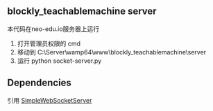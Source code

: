 ## blockly_teachablemachine server

本代码在neo-edu.io服务器上运行

1. 打开管理员权限的 cmd
2. 移动到 C:\Server\wamp64\www\blockly_teachablemachine\server
3. 运行 python socket-server.py

## Dependencies

引用 [SimpleWebSocketServer](https://github.com/dpallot/simple-websocket-server)